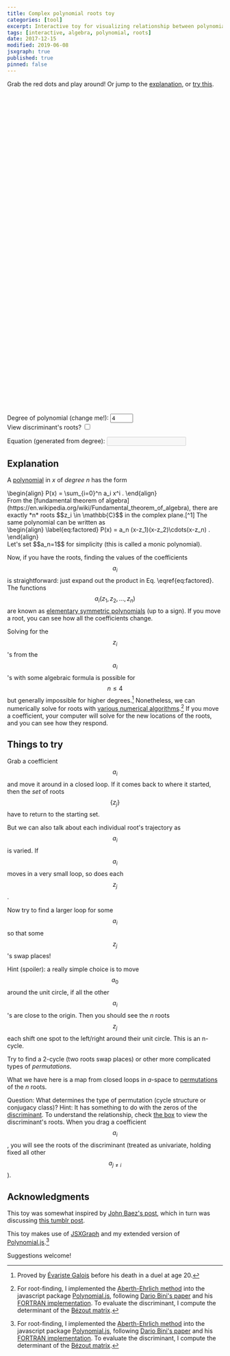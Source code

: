 ```yaml
---
title: Complex polynomial roots toy
categories: [tool]
excerpt: Interactive toy for visualizing relationship between polynomial roots and coefficients
tags: [interactive, algebra, polynomial, roots]
date: 2017-12-15
modified: 2019-06-08
jsxgraph: true
published: true
pinned: false
---
```


<!------------------------------------------------------------>

<style>
.mybox {
width: 360px;
height: 360px;
margin-bottom: 1em;
display: inline-block;
}

.myDegInput {
width: 4em;
}

.myLabel {
display: inline-block;
}

.myBoxTitle {
padding: 10px;
text-decoration: underline;
}
</style>

Grab the red dots and play around! Or jump to the
[explanation](#explanation), or [try this](#things-to-try).

<div id="coeffbox" class="jxgbox mybox" style="">
</div>
<div id="rootbox" class="jxgbox mybox" style="">
</div>

<form onsubmit="return false;">
<div>
<label for="degView" class="myLabel">Degree of polynomial (change me!):</label>
<input type="number" name="degView" id="degView" class="myDegInput" min="1" max="7" step="1" value="4">
</div>

<div>
<label for="viewDisc" class="myLabel">View discriminant's roots?</label>
<input type="checkbox" name="viewDisc" id="viewDisc">
</div>
</form>

<label for="equationTextBox" class="myLabel">Equation (generated from degree):</label>
<input type="text" id="equationTextBox" width="30" disabled>

<!------------------------------------------------------------>
<!-- CODE -->

<script type="text/javascript" src="{{ site.url }}/assets/js/fraction.min.js"></script>
<script type="text/javascript" src="{{ site.url }}/assets/js/complex.min.js"></script>
<script type="text/javascript" src="{{ site.url }}/assets/js/quaternion.min.js"></script>
<script type="text/javascript" src="{{ site.url }}/assets/js/polynomial.min.js"></script>

<script type="text/javascript" src="{{ site.url }}/assets/js/poly-root-toy.js"></script>

<script type="text/javascript">
  var controller = new PolyRootController("rootbox","coeffbox", "degView", "viewDisc");
</script>

## Explanation

A [polynomial](https://en.wikipedia.org/wiki/Polynomial) in *x* of
*degree n* has the form
<div>
\begin{align}
P(x) = \sum_{i=0}^n a_i x^i .
\end{align}
</div>
From the [fundamental theorem of
algebra](https://en.wikipedia.org/wiki/Fundamental_theorem_of_algebra),
there are exactly *n* roots $$z_i \in \mathbb{C}$$ in the complex
plane.[^1]  The same polynomial can be written as
<div>
\begin{align}
\label{eq:factored}
P(x) = a_n (x-z_1)(x-z_2)\cdots(x-z_n) .
\end{align}
</div>
Let's set $$a_n=1$$ for simplicity (this is called a monic
polynomial).

Now, if you have the roots, finding the values of the coefficients
$$a_i$$ is straightforward: just expand out the product in Eq. \eqref{eq:factored}.
The functions $$a_i(z_1, z_2, \ldots, z_n)$$ are known as [elementary
symmetric
polynomials](https://en.wikipedia.org/wiki/Elementary_symmetric_polynomial)
(up to a sign).  If you move a root, you can see how all the
coefficients change.

Solving for the $$z_i$$'s from the $$a_i$$'s with some algebraic
formula is possible for $$n\le 4$$ but generally impossible for higher
degrees.[^2] Nonetheless, we can numerically solve for roots
with [various numerical
algorithms](https://en.wikipedia.org/wiki/Category:Root-finding_algorithms).[^3]
If you move a coefficient, your computer will solve for the
new locations of the roots, and you can see how they respond.

## Things to try

Grab a coefficient $$a_i$$ and move it around in a closed loop.  If it
comes back to where it started, then the *set* of roots $$\{ z_j \}$$
have to return to the starting set.

But we can also talk about each individual root's trajectory as
$$a_i$$ is varied.  If $$a_i$$ moves in a very small loop, so does
each $$z_j$$.

Now try to find a larger loop for some $$a_i$$ so that some $$z_j$$'s
swap places!

Hint (spoiler): a really simple choice is to move $$a_0$$ around the
unit circle, if all the other $$a_i$$'s are close to the origin.  Then
you should see the *n* roots $$z_j$$ each shift one spot to the
left/right around their unit circle.  This is an n-cycle.

Try to find a 2-cycle (two roots swap places) or other more
complicated types of *permutations*.

What we have here is a map from closed loops in *a*-space to
[permutations](https://en.wikipedia.org/wiki/Permutation_group) of the
*n* roots.

Question: What determines the type of permutation (cycle structure or
conjugacy class)?
Hint: It has something to do with the zeros of the
[discriminant](https://en.wikipedia.org/wiki/Discriminant).
To understand the relationship, check <a href="#viewDisc">the box</a> to view the
discriminant's roots.  When you drag a coefficient $$a_i$$, you will
see the roots of the discriminant (treated as univariate, holding fixed
all other $$a_{j\neq i}$$).

## Acknowledgments

This toy was somewhat inspired by [John Baez's
post](https://plus.google.com/+johncbaez999/posts/81M1B5TCmhb), which
in turn was discussing [this tumblr
post](http://twocubes.tumblr.com/post/140680223428/same-polynomials-but-this-time-im-letting-t-vary).

This toy makes use of [JSXGraph](http://jsxgraph.uni-bayreuth.de/wp/)
and my extended version of
[Polynomial.js](https://github.com/infusion/Polynomial.js).[^3]

Suggestions welcome!

[^1]: I'm only considering $$a_i \in \mathbb{C}$$; things like
    polynomials over finite fields are trickier!

[^2]: Proved by [Évariste
    Galois](https://en.wikipedia.org/wiki/%C3%89variste_Galois) before
    his death in a duel at age 20.

[^3]: For root-finding, I implemented the [Aberth-Ehrlich
    method](https://en.wikipedia.org/wiki/Aberth_method) into the
    javascript package
    [Polynomial.js](https://github.com/infusion/Polynomial.js),
    following [Dario Bini's paper](https://doi.org/10.1007/BF02207694)
    and his [FORTRAN
    implementation](http://www.netlib.org/numeralgo/na10).
    To evaluate the discriminant, I compute the determinant of the
    [Bézout matrix](https://en.wikipedia.org/wiki/Bézout_matrix).

